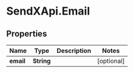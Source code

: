 # SendXApi.Email

## Properties
Name | Type | Description | Notes
------------ | ------------- | ------------- | -------------
**email** | **String** |  | [optional] 



